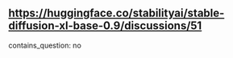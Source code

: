 ## https://huggingface.co/stabilityai/stable-diffusion-xl-base-0.9/discussions/51

contains_question: no